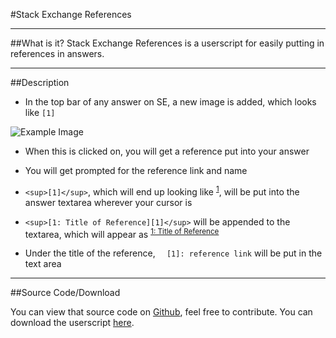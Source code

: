 #Stack Exchange References

--------------

##What is it?
Stack Exchange References is a userscript for easily putting in references in answers.

--------------

##Description

- In the top bar of any answer on SE, a new image is added, which looks like `[1]`

![Example Image][4]

- When this is clicked on, you will get a reference put into your answer

- You will get prompted for the reference link and name

- `<sup>[1]</sup>`, which will end up looking like <sup>[1]</sup>, will be put into the answer textarea wherever your cursor is

- `<sup>[1: Title of Reference][1]</sup>` will be appended to the textarea, which will appear as <sup>[1: Title of Reference][1]</sup>

- Under the title of the reference, `  [1]: reference link` will be put in the text area

-------------

##Source Code/Download

You can view that source code on [Github][2], feel free to contribute. You can download the userscript [here][3].




  [1]: http://www.example.com/
  [2]: https://github.com/michaelpri10/SE-References
  [3]: https://github.com/michaelpri10/SE-References/raw/master/references.user.js
  [4]: https://raw.githubusercontent.com/michaelpri10/SE-References/master/references_example.png
